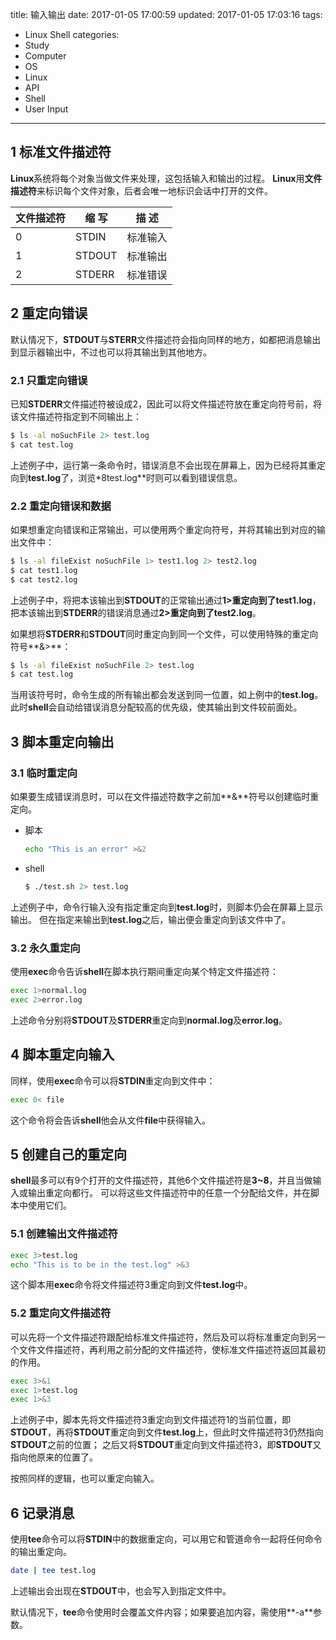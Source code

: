 title: 输入输出
date: 2017-01-05 17:00:59
updated: 2017-01-05 17:03:16
tags:
- Linux Shell
categories:
- Study
- Computer
- OS
- Linux
- API
- Shell
- User Input
---
## 1 标准文件描述符

**Linux**系统将每个对象当做文件来处理，这包括输入和输出的过程。
**Linux**用**文件描述符**来标识每个文件对象，后者会唯一地标识会话中打开的文件。

| 文件描述符 | 缩 写  |  描 述   |
|------------|--------|----------|
|          0 | STDIN  | 标准输入 |
|          1 | STDOUT | 标准输出 |
|          2 | STDERR | 标准错误 |

## 2 重定向错误

默认情况下，**STDOUT**与**STERR**文件描述符会指向同样的地方，如都把消息输出到显示器输出中，不过也可以将其输出到其他地方。

### 2.1 只重定向错误

已知**STDERR**文件描述符被设成2，因此可以将文件描述符放在重定向符号前，将该文件描述符指定到不同输出上：

```bash
$ ls -al noSuchFile 2> test.log
$ cat test.log
```

上述例子中，运行第一条命令时，错误消息不会出现在屏幕上，因为已经将其重定向到**test.log**了，浏览*8test.log**时则可以看到错误信息。

### 2.2 重定向错误和数据

如果想重定向错误和正常输出，可以使用两个重定向符号，并将其输出到对应的输出文件中：

```bash
$ ls -al fileExist noSuchFile 1> test1.log 2> test2.log
$ cat test1.log
$ cat test2.log
```

上述例子中，将把本该输出到**STDOUT**的正常输出通过**1>**重定向到了**test1.log**，把本该输出到**STDERR**的错误消息通过**2>**重定向到了**test2.log**。

如果想将**STDERR**和**STDOUT**同时重定向到同一个文件，可以使用特殊的重定向符号**&>**：

```bash
$ ls -al fileExist noSuchFile 2> test.log
$ cat test.log
```

当用该符号时，命令生成的所有输出都会发送到同一位置，如上例中的**test.log**。
此时**shell**会自动给错误消息分配较高的优先级，使其输出到文件较前面处。

## 3 脚本重定向输出

### 3.1 临时重定向

如果要生成错误消息时，可以在文件描述符数字之前加**&**符号以创建临时重定向。

- 脚本

    ```sh
    echo "This is an error" >&2
    ```

- shell

    ```bash
    $ ./test.sh 2> test.log
    ```

上述例子中，命令行输入没有指定重定向到**test.log**时，则脚本仍会在屏幕上显示输出。
但在指定来输出到**test.log**之后，输出便会重定向到该文件中了。

### 3.2 永久重定向

使用**exec**命令告诉**shell**在脚本执行期间重定向某个特定文件描述符：

```sh
exec 1>normal.log
exec 2>error.log
```

上述命令分别将**STDOUT**及**STDERR**重定向到**normal.log**及**error.log**。

## 4 脚本重定向输入

同样，使用**exec**命令可以将**STDIN**重定向到文件中：

```sh
exec 0< file
```

这个命令将会告诉**shell**他会从文件**file**中获得输入。

## 5 创建自己的重定向

**shell**最多可以有9个打开的文件描述符，其他6个文件描述符是**3~8**，并且当做输入或输出重定向都行。
可以将这些文件描述符中的任意一个分配给文件，并在脚本中使用它们。

### 5.1 创建输出文件描述符

```sh
exec 3>test.log
echo "This is to be in the test.log" >&3
```

这个脚本用**exec**命令将文件描述符3重定向到文件**test.log**中。

### 5.2 重定向文件描述符

可以先将一个文件描述符跟配给标准文件描述符，然后及可以将标准重定向到另一个文件文件描述符，再利用之前分配的文件描述符，使标准文件描述符返回其最初的作用。

```sh
exec 3>&1
exec 1>test.log
exec 1>&3
```

上述例子中，脚本先将文件描述符3重定向到文件描述符1的当前位置，即**STDOUT**，再将**STDOUT**重定向到文件**test.log**上，但此时文件描述符3仍然指向**STDOUT**之前的位置；
之后又将**STDOUT**重定向到文件描述符3，即**STDOUT**又指向他原来的位置了。

按照同样的逻辑，也可以重定向输入。

## 6 记录消息

使用**tee**命令可以将**STDIN**中的数据重定向，可以用它和管道命令一起将任何命令的输出重定向。

```bash
date | tee test.log
```

上述输出会出现在**STDOUT**中，也会写入到指定文件中。

默认情况下，**tee**命令使用时会覆盖文件内容；如果要追加内容，需使用**-a**参数。